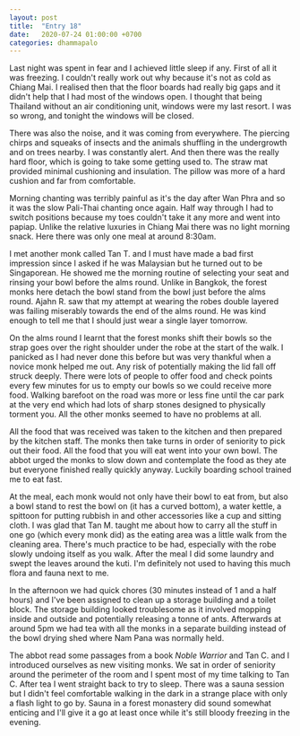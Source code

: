 ```yaml
---
layout: post
title:  "Entry 18"
date:   2020-07-24 01:00:00 +0700
categories: dhammapalo
---
```

Last night was spent in fear and I achieved little sleep if any. First of all it was freezing. I couldn't really work out why because it's not as cold as Chiang Mai. I realised then that the floor boards had really big gaps and it didn't help that I had most of the windows open. I thought that being Thailand without an air conditioning unit, windows were my last resort. I was so wrong, and tonight the windows will be closed.

There was also the noise, and it was coming from everywhere. The piercing chirps and squeaks of insects and the animals shuffling in the undergrowth and on trees nearby. I was constantly alert. And then there was the really hard floor, which is going to take some getting used to. The straw mat provided minimal cushioning and insulation. The pillow was more of a hard cushion and far from comfortable.

Morning chanting was terribly painful as it's the day after Wan Phra and so it was the slow Pali-Thai chanting once again. Half way through I had to switch positions because my toes couldn't take it any more and went into papiap. Unlike the relative luxuries in Chiang Mai there was no light morning snack. Here there was only one meal at around 8:30am.

I met another monk called Tan T. and I must have made a bad first impression since I asked if he was Malaysian but he turned out to be Singaporean. He showed me the morning routine of selecting your seat and rinsing your bowl before the alms round. Unlike in Bangkok, the forest monks here detach the bowl stand from the bowl just before the alms round. Ajahn R. saw that my attempt at wearing the robes double layered was failing miserably towards the end of the alms round. He was kind enough to tell me that I should just wear a single layer tomorrow.

On the alms round I learnt that the forest monks shift their bowls so the strap goes over the right shoulder under the robe at the start of the walk. I panicked as I had never done this before but was very thankful when a novice monk helped me out. Any risk of potentially making the lid fall off struck deeply. There were lots of people to offer food and check points every few minutes for us to empty our bowls so we could receive more food. Walking barefoot on the road was more or less fine until the car park at the very end which had lots of sharp stones designed to physically torment you. All the other monks seemed to have no problems at all.

All the food that was received was taken to the kitchen and then prepared by the kitchen staff. The monks then take turns in order of seniority to pick out their food. All the food that you will eat went into your own bowl. The abbot urged the monks to slow down and contemplate the food as they ate but everyone finished really quickly anyway. Luckily boarding school trained me to eat fast.

At the meal, each monk would not only have their bowl to eat from, but also a bowl stand to rest the bowl on (it has a curved bottom), a water kettle, a spittoon for putting rubbish in and other accessories like a cup and sitting cloth. I was glad that Tan M. taught me about how to carry all the stuff in one go (which every monk did) as the eating area was a little walk from the cleaning area. There's much practice to be had, especially with the robe slowly undoing itself as you walk. After the meal I did some laundry and swept the leaves around the kuti. I'm definitely not used to having this much flora and fauna next to me.

In the afternoon we had quick chores (30 minutes instead of 1 and a half hours) and I've been assigned to clean up a storage building and a toilet block. The storage building looked troublesome as it involved mopping inside and outside and potentially releasing a tonne of ants. Afterwards at around 5pm we had tea with all the monks in a separate building instead of the bowl drying shed where Nam Pana was normally held.

The abbot read some passages from a book _Noble Warrior_ and Tan C. and I introduced ourselves as new visiting monks. We sat in order of seniority around the perimeter of the room and I spent most of my time talking to Tan C. After tea I went straight back to try to sleep. There was a sauna session but I didn't feel comfortable walking in the dark in a strange place with only a flash light to go by. Sauna in a forest monastery did sound somewhat enticing and I'll give it a go at least once while it's still bloody freezing in the evening.